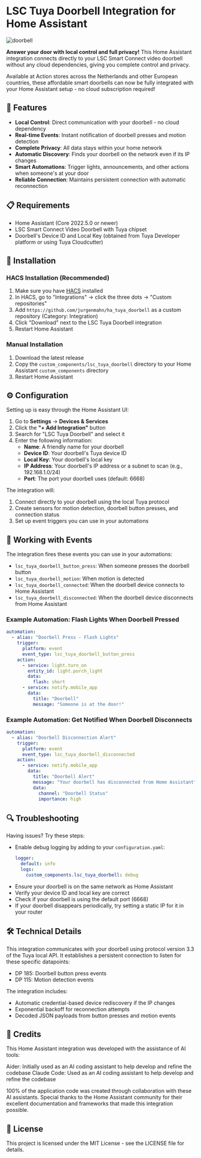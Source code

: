 # LSC Tuya Doorbell Integration for Home Assistant

![doorbell](https://github.com/jurgenmahn/ha_tuya_doorbell/blob/main/icons/logo.png)

**Answer your door with local control and full privacy!** This Home Assistant integration connects directly to your LSC Smart Connect video doorbell without any cloud dependencies, giving you complete control and privacy.

Available at Action stores across the Netherlands and other European countries, these affordable smart doorbells can now be fully integrated with your Home Assistant setup - no cloud subscription required!

## 🚀 Features

- **Local Control**: Direct communication with your doorbell - no cloud dependency
- **Real-time Events**: Instant notification of doorbell presses and motion detection
- **Complete Privacy**: All data stays within your home network
- **Automatic Discovery**: Finds your doorbell on the network even if its IP changes
- **Smart Automations**: Trigger lights, announcements, and other actions when someone's at your door
- **Reliable Connection**: Maintains persistent connection with automatic reconnection

## 📋 Requirements

- Home Assistant (Core 2022.5.0 or newer)
- LSC Smart Connect Video Doorbell with Tuya chipset
- Doorbell's Device ID and Local Key (obtained from Tuya Developer platform or using Tuya Cloudcutter)

## 📲 Installation

### HACS Installation (Recommended)

1. Make sure you have [HACS](https://hacs.xyz/) installed
2. In HACS, go to "Integrations" → click the three dots → "Custom repositories"
3. Add `https://github.com/jurgenmahn/ha_tuya_doorbell` as a custom repository (Category: Integration)
4. Click "Download" next to the LSC Tuya Doorbell integration
5. Restart Home Assistant

### Manual Installation

1. Download the latest release
2. Copy the `custom_components/lsc_tuya_doorbell` directory to your Home Assistant `custom_components` directory
3. Restart Home Assistant

## ⚙️ Configuration

Setting up is easy through the Home Assistant UI:

1. Go to **Settings** → **Devices & Services**
2. Click the **"+ Add Integration"** button
3. Search for "LSC Tuya Doorbell" and select it
4. Enter the following information:
   - **Name**: A friendly name for your doorbell
   - **Device ID**: Your doorbell's Tuya device ID
   - **Local Key**: Your doorbell's local key
   - **IP Address**: Your doorbell's IP address or a subnet to scan (e.g., 192.168.1.0/24)
   - **Port**: The port your doorbell uses (default: 6668)

The integration will:
1. Connect directly to your doorbell using the local Tuya protocol
2. Create sensors for motion detection, doorbell button presses, and connection status
3. Set up event triggers you can use in your automations

## 🔄 Working with Events

The integration fires these events you can use in your automations:

- `lsc_tuya_doorbell_button_press`: When someone presses the doorbell button
- `lsc_tuya_doorbell_motion`: When motion is detected
- `lsc_tuya_doorbell_connected`: When the doorbell device connects to Home Assistant
- `lsc_tuya_doorbell_disconnected`: When the doorbell device disconnects from Home Assistant

### Example Automation: Flash Lights When Doorbell Pressed

```yaml
automation:
  - alias: "Doorbell Press - Flash Lights"
    trigger:
      platform: event
      event_type: lsc_tuya_doorbell_button_press
    action:
      - service: light.turn_on
        entity_id: light.porch_light
        data:
          flash: short
      - service: notify.mobile_app
        data:
          title: "Doorbell"
          message: "Someone is at the door!"
```

### Example Automation: Get Notified When Doorbell Disconnects

```yaml
automation:
  - alias: "Doorbell Disconnection Alert"
    trigger:
      platform: event
      event_type: lsc_tuya_doorbell_disconnected
    action:
      - service: notify.mobile_app
        data:
          title: "Doorbell Alert"
          message: "Your doorbell has disconnected from Home Assistant"
          data:
            channel: "Doorbell Status"
            importance: high
```

## 🔍 Troubleshooting

Having issues? Try these steps:

- Enable debug logging by adding to your `configuration.yaml`:
  ```yaml
  logger:
    default: info
    logs:
      custom_components.lsc_tuya_doorbell: debug
  ```
- Ensure your doorbell is on the same network as Home Assistant
- Verify your device ID and local key are correct
- Check if your doorbell is using the default port (6668)
- If your doorbell disappears periodically, try setting a static IP for it in your router

## 🛠️ Technical Details

This integration communicates with your doorbell using protocol version 3.3 of the Tuya local API. It establishes a persistent connection to listen for these specific datapoints:

- DP 185: Doorbell button press events
- DP 115: Motion detection events

The integration includes:
- Automatic credential-based device rediscovery if the IP changes
- Exponential backoff for reconnection attempts
- Decoded JSON payloads from button presses and motion events

## 📝 Credits

This Home Assistant integration was developed with the assistance of AI tools:

Aider: Initially used as an AI coding assistant to help develop and refine the codebase
Claude Code: Used as an AI coding assistant to help develop and refine the codebase

100% of the application code was created through collaboration with these AI assistants.
Special thanks to the Home Assistant community for their excellent documentation and frameworks that made this integration possible.

## 📜 License

This project is licensed under the MIT License - see the LICENSE file for details.